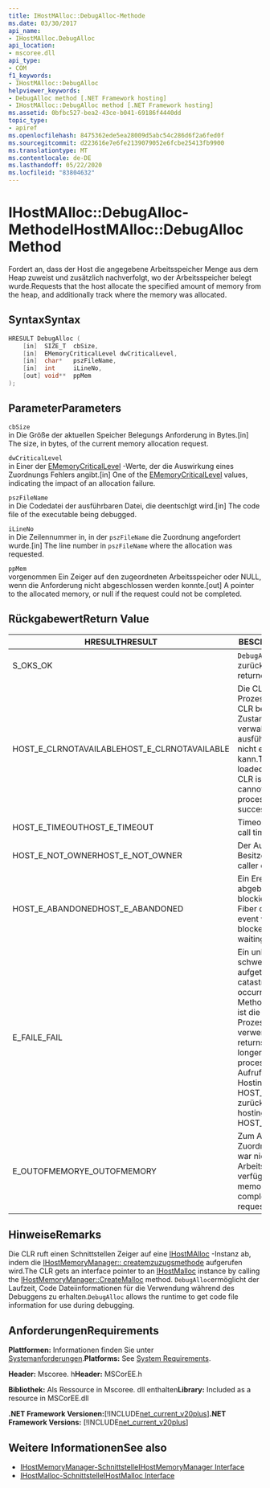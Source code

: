 ```yaml
---
title: IHostMAlloc::DebugAlloc-Methode
ms.date: 03/30/2017
api_name:
- IHostMAlloc.DebugAlloc
api_location:
- mscoree.dll
api_type:
- COM
f1_keywords:
- IHostMAlloc::DebugAlloc
helpviewer_keywords:
- DebugAlloc method [.NET Framework hosting]
- IHostMAlloc::DebugAlloc method [.NET Framework hosting]
ms.assetid: 0bfbc527-bea2-43ce-b041-69186f4440dd
topic_type:
- apiref
ms.openlocfilehash: 8475362ede5ea28009d5abc54c286d6f2a6fed0f
ms.sourcegitcommit: d223616e7e6fe2139079052e6fcbe25413fb9900
ms.translationtype: MT
ms.contentlocale: de-DE
ms.lasthandoff: 05/22/2020
ms.locfileid: "83804632"
---
```

# <a name="ihostmallocdebugalloc-method"></a><span data-ttu-id="d1a14-102">IHostMAlloc::DebugAlloc-Methode</span><span class="sxs-lookup"><span data-stu-id="d1a14-102">IHostMAlloc::DebugAlloc Method</span></span>
<span data-ttu-id="d1a14-103">Fordert an, dass der Host die angegebene Arbeitsspeicher Menge aus dem Heap zuweist und zusätzlich nachverfolgt, wo der Arbeitsspeicher belegt wurde.</span><span class="sxs-lookup"><span data-stu-id="d1a14-103">Requests that the host allocate the specified amount of memory from the heap, and additionally track where the memory was allocated.</span></span>  
  
## <a name="syntax"></a><span data-ttu-id="d1a14-104">Syntax</span><span class="sxs-lookup"><span data-stu-id="d1a14-104">Syntax</span></span>  
  
```cpp  
HRESULT DebugAlloc (  
    [in]  SIZE_T  cbSize,
    [in]  EMemoryCriticalLevel dwCriticalLevel,
    [in]  char*   pszFileName,
    [in]  int     iLineNo,
    [out] void**  ppMem  
);  
```  
  
## <a name="parameters"></a><span data-ttu-id="d1a14-105">Parameter</span><span class="sxs-lookup"><span data-stu-id="d1a14-105">Parameters</span></span>  
 `cbSize`  
 <span data-ttu-id="d1a14-106">in Die Größe der aktuellen Speicher Belegungs Anforderung in Bytes.</span><span class="sxs-lookup"><span data-stu-id="d1a14-106">[in] The size, in bytes, of the current memory allocation request.</span></span>  
  
 `dwCriticalLevel`  
 <span data-ttu-id="d1a14-107">in Einer der [EMemoryCriticalLevel](ememorycriticallevel-enumeration.md) -Werte, der die Auswirkung eines Zuordnungs Fehlers angibt.</span><span class="sxs-lookup"><span data-stu-id="d1a14-107">[in] One of the [EMemoryCriticalLevel](ememorycriticallevel-enumeration.md) values, indicating the impact of an allocation failure.</span></span>  
  
 `pszFileName`  
 <span data-ttu-id="d1a14-108">in Die Codedatei der ausführbaren Datei, die deentschlgt wird.</span><span class="sxs-lookup"><span data-stu-id="d1a14-108">[in] The code file of the executable being debugged.</span></span>  
  
 `iLineNo`  
 <span data-ttu-id="d1a14-109">in Die Zeilennummer in, in der `pszFileName` die Zuordnung angefordert wurde.</span><span class="sxs-lookup"><span data-stu-id="d1a14-109">[in] The line number in `pszFileName` where the allocation was requested.</span></span>  
  
 `ppMem`  
 <span data-ttu-id="d1a14-110">vorgenommen Ein Zeiger auf den zugeordneten Arbeitsspeicher oder NULL, wenn die Anforderung nicht abgeschlossen werden konnte.</span><span class="sxs-lookup"><span data-stu-id="d1a14-110">[out] A pointer to the allocated memory, or null if the request could not be completed.</span></span>  
  
## <a name="return-value"></a><span data-ttu-id="d1a14-111">Rückgabewert</span><span class="sxs-lookup"><span data-stu-id="d1a14-111">Return Value</span></span>  
  
|<span data-ttu-id="d1a14-112">HRESULT</span><span class="sxs-lookup"><span data-stu-id="d1a14-112">HRESULT</span></span>|<span data-ttu-id="d1a14-113">BESCHREIBUNG</span><span class="sxs-lookup"><span data-stu-id="d1a14-113">Description</span></span>|  
|-------------|-----------------|  
|<span data-ttu-id="d1a14-114">S_OK</span><span class="sxs-lookup"><span data-stu-id="d1a14-114">S_OK</span></span>|<span data-ttu-id="d1a14-115">`DebugAlloc`wurde erfolgreich zurückgegeben.</span><span class="sxs-lookup"><span data-stu-id="d1a14-115">`DebugAlloc` returned successfully.</span></span>|  
|<span data-ttu-id="d1a14-116">HOST_E_CLRNOTAVAILABLE</span><span class="sxs-lookup"><span data-stu-id="d1a14-116">HOST_E_CLRNOTAVAILABLE</span></span>|<span data-ttu-id="d1a14-117">Die CLR wurde nicht in einen Prozess geladen, oder die CLR befindet sich in einem Zustand, in dem Sie verwalteten Code nicht ausführen oder den-Befehl nicht erfolgreich verarbeiten kann.</span><span class="sxs-lookup"><span data-stu-id="d1a14-117">The CLR has not been loaded into a process, or the CLR is in a state in which it cannot run managed code or process the call successfully.</span></span>|  
|<span data-ttu-id="d1a14-118">HOST_E_TIMEOUT</span><span class="sxs-lookup"><span data-stu-id="d1a14-118">HOST_E_TIMEOUT</span></span>|<span data-ttu-id="d1a14-119">Timeout des Aufrufes.</span><span class="sxs-lookup"><span data-stu-id="d1a14-119">The call timed out.</span></span>|  
|<span data-ttu-id="d1a14-120">HOST_E_NOT_OWNER</span><span class="sxs-lookup"><span data-stu-id="d1a14-120">HOST_E_NOT_OWNER</span></span>|<span data-ttu-id="d1a14-121">Der Aufrufer ist nicht Besitzer der Sperre.</span><span class="sxs-lookup"><span data-stu-id="d1a14-121">The caller does not own the lock.</span></span>|  
|<span data-ttu-id="d1a14-122">HOST_E_ABANDONED</span><span class="sxs-lookup"><span data-stu-id="d1a14-122">HOST_E_ABANDONED</span></span>|<span data-ttu-id="d1a14-123">Ein Ereignis wurde abgebrochen, während ein blockierter Thread oder eine Fiber darauf wartete.</span><span class="sxs-lookup"><span data-stu-id="d1a14-123">An event was canceled while a blocked thread or fiber was waiting on it.</span></span>|  
|<span data-ttu-id="d1a14-124">E_FAIL</span><span class="sxs-lookup"><span data-stu-id="d1a14-124">E_FAIL</span></span>|<span data-ttu-id="d1a14-125">Ein unbekannter schwerwiegender Fehler ist aufgetreten.</span><span class="sxs-lookup"><span data-stu-id="d1a14-125">An unknown catastrophic failure occurred.</span></span> <span data-ttu-id="d1a14-126">Wenn eine Methode E_FAIL zurückgibt, ist die CLR innerhalb des Prozesses nicht mehr verwendbar.</span><span class="sxs-lookup"><span data-stu-id="d1a14-126">When a method returns E_FAIL, the CLR is no longer usable within the process.</span></span> <span data-ttu-id="d1a14-127">Nachfolgende Aufrufe von Hostingmethoden geben HOST_E_CLRNOTAVAILABLE zurück.</span><span class="sxs-lookup"><span data-stu-id="d1a14-127">Subsequent calls to hosting methods return HOST_E_CLRNOTAVAILABLE.</span></span>|  
|<span data-ttu-id="d1a14-128">E_OUTOFMEMORY</span><span class="sxs-lookup"><span data-stu-id="d1a14-128">E_OUTOFMEMORY</span></span>|<span data-ttu-id="d1a14-129">Zum Abschluss der Zuordnungs Anforderung war nicht genügend Arbeitsspeicher verfügbar.</span><span class="sxs-lookup"><span data-stu-id="d1a14-129">Not enough memory was available to complete the allocation request.</span></span>|  
  
## <a name="remarks"></a><span data-ttu-id="d1a14-130">Hinweise</span><span class="sxs-lookup"><span data-stu-id="d1a14-130">Remarks</span></span>  
 <span data-ttu-id="d1a14-131">Die CLR ruft einen Schnittstellen Zeiger auf eine [IHostMAlloc](../../../../docs/framework/unmanaged-api/hosting/ihostmalloc-interface.md) -Instanz ab, indem die [IHostMemoryManager:: createmzuzugsmethode](ihostmemorymanager-createmalloc-method.md) aufgerufen wird.</span><span class="sxs-lookup"><span data-stu-id="d1a14-131">The CLR gets an interface pointer to an [IHostMalloc](../../../../docs/framework/unmanaged-api/hosting/ihostmalloc-interface.md) instance by calling the [IHostMemoryManager::CreateMalloc](ihostmemorymanager-createmalloc-method.md) method.</span></span> <span data-ttu-id="d1a14-132">`DebugAlloc`ermöglicht der Laufzeit, Code Dateiinformationen für die Verwendung während des Debuggens zu erhalten.</span><span class="sxs-lookup"><span data-stu-id="d1a14-132">`DebugAlloc` allows the runtime to get code file information for use during debugging.</span></span>  
  
## <a name="requirements"></a><span data-ttu-id="d1a14-133">Anforderungen</span><span class="sxs-lookup"><span data-stu-id="d1a14-133">Requirements</span></span>  
 <span data-ttu-id="d1a14-134">**Plattformen:** Informationen finden Sie unter [Systemanforderungen](../../get-started/system-requirements.md).</span><span class="sxs-lookup"><span data-stu-id="d1a14-134">**Platforms:** See [System Requirements](../../get-started/system-requirements.md).</span></span>  
  
 <span data-ttu-id="d1a14-135">**Header:** Mscoree. h</span><span class="sxs-lookup"><span data-stu-id="d1a14-135">**Header:** MSCorEE.h</span></span>  
  
 <span data-ttu-id="d1a14-136">**Bibliothek:** Als Ressource in Mscoree. dll enthalten</span><span class="sxs-lookup"><span data-stu-id="d1a14-136">**Library:** Included as a resource in MSCorEE.dll</span></span>  
  
 <span data-ttu-id="d1a14-137">**.NET Framework Versionen:**[!INCLUDE[net_current_v20plus](../../../../includes/net-current-v20plus-md.md)]</span><span class="sxs-lookup"><span data-stu-id="d1a14-137">**.NET Framework Versions:** [!INCLUDE[net_current_v20plus](../../../../includes/net-current-v20plus-md.md)]</span></span>  
  
## <a name="see-also"></a><span data-ttu-id="d1a14-138">Weitere Informationen</span><span class="sxs-lookup"><span data-stu-id="d1a14-138">See also</span></span>

- [<span data-ttu-id="d1a14-139">IHostMemoryManager-Schnittstelle</span><span class="sxs-lookup"><span data-stu-id="d1a14-139">IHostMemoryManager Interface</span></span>](ihostmemorymanager-interface.md)
- [<span data-ttu-id="d1a14-140">IHostMalloc-Schnittstelle</span><span class="sxs-lookup"><span data-stu-id="d1a14-140">IHostMalloc Interface</span></span>](ihostmalloc-interface.md)
